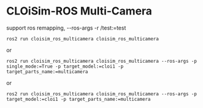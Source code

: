 # CLOiSim-ROS Multi-Camera

support ros remapping, --ros-args -r /test:=test

```shell
ros2 run cloisim_ros_multicamera cloisim_ros_multicamera
```

or

```shell
ros2 run cloisim_ros_multicamera cloisim_ros_multicamera --ros-args -p single_mode:=True -p target_model:=cloi1 -p target_parts_name:=multicamera
```

or

```shell
ros2 run cloisim_ros_multicamera cloisim_ros_multicamera --ros-args -p target_model:=cloi1 -p target_parts_name:=multicamera
```
